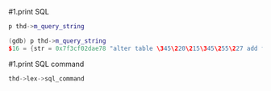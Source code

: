 #1.print SQL

```cpp
p thd->m_query_string

(gdb) p thd->m_query_string
$16 = {str = 0x7f3cf02dae78 "alter table \345\220\215\345\255\227 add fulltext index con5 (c2) with parser ngram", length = 65}

```


#1.print SQL command

```cpp
thd->lex->sql_command
```